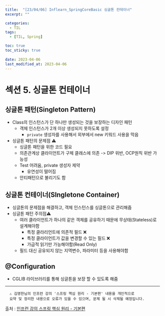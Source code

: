 ```yaml
---
title:  "[23/04/06] Inflearn_SpringCoreBasic 싱글톤 컨테이너"
excerpt: ""

categories:
  - TIL
tags:
  - [TIL, Spring]

toc: true
toc_sticky: true
 
date: 2023-04-06
last_modified_at: 2023-04-06
---
```

# 섹션 5. 싱글톤 컨테이너

## 싱글톤 패턴(Singleton Pattern)

- Class의 인스턴스가 단 하나만 생성되는 것을 보장하는 디자인 패턴
  - 객체 인스턴스가 2개 이상 생성되지 못하도록 설정
    - ```private``` 생성자를 사용해서 외부에서 new 키워드 사용을 막음
- 싱글톤 패턴의 문제점 ⚠️
  - 싱글톤 패턴을 위한 코드 필요
  - 의존관계상 클라이언트가 구체 클래스에 의존 -> DIP 위반, OCP원칙 위반 가능성
  - Test 어려움, private 생성자 제약
    - 유연성이 떨어짐
  - 안티패턴으로 불리기도 함

## 싱글톤 컨테이너(SIngletone Container)

- 싱글톤의 문제점을 해결하고, 객체 인스턴스를 싱글톤으로 관리해줌
- 싱글톤 패턴 주의점⚠️
  - 여러 클라이언트가 하나의 같은 객체를 공유하기 때문에 무상태(Stateless)로 설계해야함
    - 특정 클라리언트에 의존적 필드 ❌
    - 특정 클라이언트가 값을 변경할 수 있는 필드 ❌
    - 가급적 읽기만 가능해야함(Read Only)
  - 필드 대신 공유되지 않는 지역변수, 파라미터 등을 사용해야함

## @Configuration

- CGLIB 라이브러리를 통해 싱글톤을 보장 할 수 있도록 해줌


***
      ⚠️ 김영한님의 인프런 강의 '스프링 핵심 원리 - 기본편' 내용을 개인적으로 
      요약 및 정리한 내용으로 오류가 있을 수 있으며, 문제 될 시 삭제될 예정입니다. 

출처 : [인프런 강의 스프링 핵심 원리 - 기본편](https://inf.run/k7P8)
